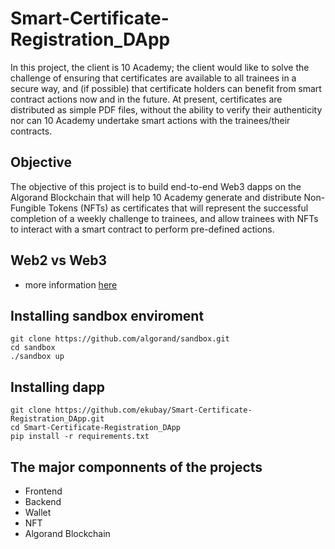 # Smart-Certificate-Registration_DApp
In this project, the client is 10 Academy; the client would like to solve the challenge of ensuring that certificates are available to all trainees in a secure way, and (if possible) that certificate holders can benefit from smart contract actions now and in the future.  At present, certificates are distributed as simple PDF files, without the ability to verify their authenticity nor can 10 Academy undertake smart actions with the trainees/their contracts.

## Objective 
The objective of this project is to build end-to-end Web3 dapps on the Algorand Blockchain that will help 10 Academy generate and distribute Non-Fungible Tokens (NFTs) as certificates that will represent the successful completion of a weekly challenge to trainees, and allow trainees with NFTs to interact with a smart contract to perform pre-defined actions. 

## Web2 vs Web3 
- more information [here](https://www.emizentech.com/blog/web2-vs-web3.html)

## Installing sandbox enviroment
```
git clone https://github.com/algorand/sandbox.git
cd sandbox
./sandbox up
```
## Installing dapp
```
git clone https://github.com/ekubay/Smart-Certificate-Registration_DApp.git
cd Smart-Certificate-Registration_DApp
pip install -r requirements.txt
```
## The major componnents of the projects
- Frontend
- Backend
- Wallet
- NFT
- Algorand Blockchain
